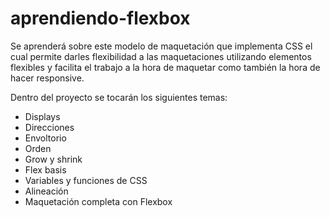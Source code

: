 # aprendiendo-flexbox
Se aprenderá sobre este modelo de maquetación que implementa CSS el cual permite darles flexibilidad a las maquetaciones utilizando elementos flexibles y facilita el trabajo a la hora de maquetar como también la hora de hacer responsive.

Dentro del proyecto se tocarán los siguientes temas:
- Displays
- Direcciones
- Envoltorio
- Orden
- Grow y shrink
- Flex basis
- Variables y funciones de CSS
- Alineación
- Maquetación completa con Flexbox
